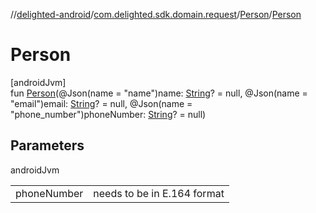//[delighted-android](../../../index.md)/[com.delighted.sdk.domain.request](../index.md)/[Person](index.md)/[Person](-person.md)

# Person

[androidJvm]\
fun [Person](-person.md)(@Json(name = &quot;name&quot;)name: [String](https://kotlinlang.org/api/latest/jvm/stdlib/kotlin/-string/index.html)? = null, @Json(name = &quot;email&quot;)email: [String](https://kotlinlang.org/api/latest/jvm/stdlib/kotlin/-string/index.html)? = null, @Json(name = &quot;phone_number&quot;)phoneNumber: [String](https://kotlinlang.org/api/latest/jvm/stdlib/kotlin/-string/index.html)? = null)

## Parameters

androidJvm

| | |
|---|---|
| phoneNumber | needs to be in E.164 format |
